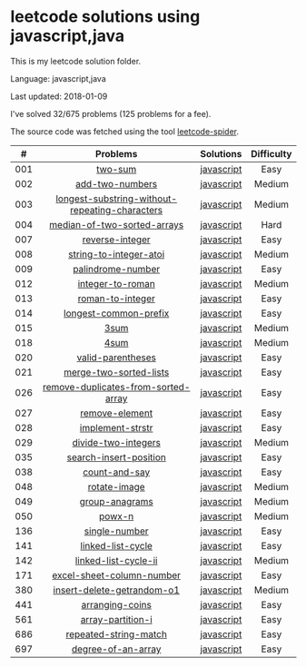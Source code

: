 # leetcode solutions using javascript,java
This is my leetcode solution folder.

Language: javascript,java

Last updated: 2018-01-09

I've solved 32/675 problems (125 problems for a fee).

The source code was fetched using the tool [leetcode-spider](https://github.com/Ma63d/leetcode-spider).

| # | Problems | Solutions | Difficulty |
|:--:|:-----:|:---------:|:----:|
|001|[two-sum](https://leetcode.com/problems/two-sum/)| [javascript](./001.two-sum/two-sum.js)| Easy|
|002|[add-two-numbers](https://leetcode.com/problems/add-two-numbers/)| [javascript](./002.add-two-numbers/add-two-numbers.js)| Medium|
|003|[longest-substring-without-repeating-characters](https://leetcode.com/problems/longest-substring-without-repeating-characters/)| [javascript](./003.longest-substring-without-repeating-characters/longest-substring-without-repeating-characters.js)| Medium|
|004|[median-of-two-sorted-arrays](https://leetcode.com/problems/median-of-two-sorted-arrays/)| [javascript](./004.median-of-two-sorted-arrays/median-of-two-sorted-arrays.js)| Hard|
|007|[reverse-integer](https://leetcode.com/problems/reverse-integer/)| [javascript](./007.reverse-integer/reverse-integer.js)| Easy|
|008|[string-to-integer-atoi](https://leetcode.com/problems/string-to-integer-atoi/)| [javascript](./008.string-to-integer-atoi/string-to-integer-atoi.js)| Medium|
|009|[palindrome-number](https://leetcode.com/problems/palindrome-number/)| [javascript](./009.palindrome-number/palindrome-number.js)| Easy|
|012|[integer-to-roman](https://leetcode.com/problems/integer-to-roman/)| [javascript](./012.integer-to-roman/integer-to-roman.js)| Medium|
|013|[roman-to-integer](https://leetcode.com/problems/roman-to-integer/)| [javascript](./013.roman-to-integer/roman-to-integer.js)| Easy|
|014|[longest-common-prefix](https://leetcode.com/problems/longest-common-prefix/)| [javascript](./014.longest-common-prefix/longest-common-prefix.js)| Easy|
|015|[3sum](https://leetcode.com/problems/3sum/)| [javascript](./015.3sum/3sum.js)| Medium|
|018|[4sum](https://leetcode.com/problems/4sum/)| [javascript](./018.4sum/4sum.js)| Medium|
|020|[valid-parentheses](https://leetcode.com/problems/valid-parentheses/)| [javascript](./020.valid-parentheses/valid-parentheses.js)| Easy|
|021|[merge-two-sorted-lists](https://leetcode.com/problems/merge-two-sorted-lists/)| [javascript](./021.merge-two-sorted-lists/merge-two-sorted-lists.js)| Easy|
|026|[remove-duplicates-from-sorted-array](https://leetcode.com/problems/remove-duplicates-from-sorted-array/)| [javascript](./026.remove-duplicates-from-sorted-array/remove-duplicates-from-sorted-array.js)| Easy|
|027|[remove-element](https://leetcode.com/problems/remove-element/)| [javascript](./027.remove-element/remove-element.js)| Easy|
|028|[implement-strstr](https://leetcode.com/problems/implement-strstr/)| [javascript](./028.implement-strstr/implement-strstr.js)| Easy|
|029|[divide-two-integers](https://leetcode.com/problems/divide-two-integers/)| [javascript](./029.divide-two-integers/divide-two-integers.js)| Medium|
|035|[search-insert-position](https://leetcode.com/problems/search-insert-position/)| [javascript](./035.search-insert-position/search-insert-position.js)| Easy|
|038|[count-and-say](https://leetcode.com/problems/count-and-say/)| [javascript](./038.count-and-say/count-and-say.js)| Easy|
|048|[rotate-image](https://leetcode.com/problems/rotate-image/)| [javascript](./048.rotate-image/rotate-image.js)| Medium|
|049|[group-anagrams](https://leetcode.com/problems/group-anagrams/)| [javascript](./049.group-anagrams/group-anagrams.js)| Medium|
|050|[powx-n](https://leetcode.com/problems/powx-n/)| [javascript](./050.powx-n/powx-n.js)| Medium|
|136|[single-number](https://leetcode.com/problems/single-number/)| [javascript](./136.single-number/single-number.js)| Easy|
|141|[linked-list-cycle](https://leetcode.com/problems/linked-list-cycle/)| [javascript](./141.linked-list-cycle/linked-list-cycle.js)| Easy|
|142|[linked-list-cycle-ii](https://leetcode.com/problems/linked-list-cycle-ii/)| [javascript](./142.linked-list-cycle-ii/linked-list-cycle-ii.js)| Medium|
|171|[excel-sheet-column-number](https://leetcode.com/problems/excel-sheet-column-number/)| [javascript](./171.excel-sheet-column-number/excel-sheet-column-number.js)| Easy|
|380|[insert-delete-getrandom-o1](https://leetcode.com/problems/insert-delete-getrandom-o1/)| [javascript](./380.insert-delete-getrandom-o1/insert-delete-getrandom-o1.js)| Medium|
|441|[arranging-coins](https://leetcode.com/problems/arranging-coins/)| [javascript](./441.arranging-coins/arranging-coins.js)| Easy|
|561|[array-partition-i](https://leetcode.com/problems/array-partition-i/)| [javascript](./561.array-partition-i/array-partition-i.js)| Easy|
|686|[repeated-string-match](https://leetcode.com/problems/repeated-string-match/)| [javascript](./686.repeated-string-match/repeated-string-match.js)| Easy|
|697|[degree-of-an-array](https://leetcode.com/problems/degree-of-an-array/)| [javascript](./697.degree-of-an-array/degree-of-an-array.js)| Easy|